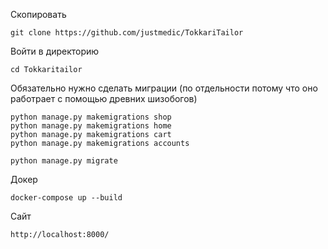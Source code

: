 
Скопировать
```
git clone https://github.com/justmedic/TokkariTailor
```

Войти в директорию
```
cd Tokkaritailor
```

Обязательно нужно сделать миграции (по отдельности потому что оно работрает с помощью древних шизобогов)
```
python manage.py makemigrations shop
python manage.py makemigrations home
python manage.py makemigrations cart
python manage.py makemigrations accounts

python manage.py migrate
```

Докер
```
docker-compose up --build
```

Сайт
```
http://localhost:8000/
```
